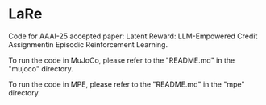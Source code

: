 # LaRe

Code for AAAI-25 accepted paper: Latent Reward: LLM-Empowered Credit Assignmentin Episodic Reinforcement Learning.

To run the code in MuJoCo, please refer to the "README.md" in the "mujoco" directory.

To run the code in MPE, please refer to the "README.md" in the "mpe" directory.